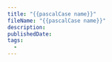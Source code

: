 ```yaml
---
title: "{{pascalCase name}}"
fileName: "{{pascalCase name}}"
description:
publishedDate:
tags:
  -
---
```

